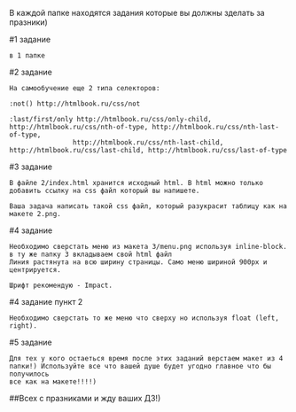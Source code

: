 В каждой папке находятся задания которые вы должны зделать за празники)

#1 задание

    в 1 папке

#2 задание

    На самообучение еще 2 типа селекторов:
    
    :not() http://htmlbook.ru/css/not
    
    :last/first/only http://htmlbook.ru/css/only-child, http://htmlbook.ru/css/nth-of-type, http://htmlbook.ru/css/nth-last-of-type,
                    http://htmlbook.ru/css/nth-last-child, http://htmlbook.ru/css/last-child, http://htmlbook.ru/css/last-of-type

#3 задание 

    В файле 2/index.html хранится исходный html. В html можно только добавить ссылку на css файл который вы напишете.
    
    Ваша задача написать такой css файл, который разукрасит таблицу как на макете 2.png.
           
#4 задание

    Необходимо сверстать меню из макета 3/menu.png используя inline-block. в ту же папку 3 вкладываем свой html файл
    Линия растянута на всю ширину страницы. Само меню шириной 900px и центрируется.

    Шрифт рекомендую - Impact.

#4 задание пункт 2

    Необходимо сверстать то же меню что сверху но используя float (left, right).

#5 задание

    Для тех у кого остаеться время после этих заданий верстаем макет из 4 папки!) Используйте все что вашей душе будет угодно главное что бы получилось 
    все как на макете!!!!)

##Всех с празниками и жду ваших ДЗ!)